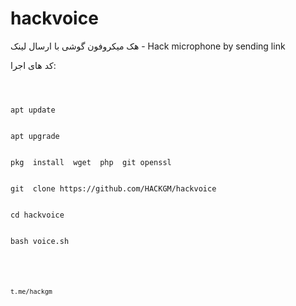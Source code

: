 # hackvoice
هک میکروفون گوشی با ارسال لینک - Hack microphone by sending link            

کد های اجرا:
<pre><code>
<br>
apt update
<br>
apt upgrade 
<br>
pkg  install  wget  php  git openssl 
<br> 
git  clone https://github.com/HACKGM/hackvoice
<br>  
cd hackvoice  
<br>
bash voice.sh  
<br><code><pre>



 <link>
t.me/hackgm
<link>
